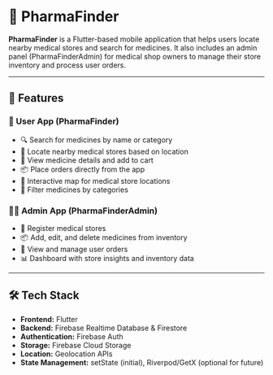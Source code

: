 # 💊 PharmaFinder

**PharmaFinder** is a Flutter-based mobile application that helps users locate nearby medical stores and search for medicines. It also includes an admin panel (PharmaFinderAdmin) for medical shop owners to manage their store inventory and process user orders.

---

## 📱 Features

### 👤 User App (PharmaFinder)
- 🔍 Search for medicines by name or category
- 📍 Locate nearby medical stores based on location
- 🛒 View medicine details and add to cart
- 📦 Place orders directly from the app
- 🧭 Interactive map for medical store locations
- 🧾 Filter medicines by categories

### 🧑‍💼 Admin App (PharmaFinderAdmin)
- 🏪 Register medical stores
- 📦 Add, edit, and delete medicines from inventory
- 📃 View and manage user orders
- 📊 Dashboard with store insights and inventory data

---

## 🛠️ Tech Stack

- **Frontend:** Flutter
- **Backend:** Firebase Realtime Database & Firestore
- **Authentication:** Firebase Auth
- **Storage:** Firebase Cloud Storage
- **Location:** Geolocation APIs
- **State Management:** setState (initial), Riverpod/GetX (optional for future)
